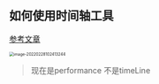 ## 如何使用时间轴工具

[参考文章](https://www.html.cn/doc/chrome-devtools/evaluate-performance/timeline-tool/)

<img src="D:\FfWork\notes\控制台\control(控制台).assets\image-20220228102413244.png" alt="image-20220228102413244" style="zoom:50%;" />

>  现在是performance 不是timeLine

